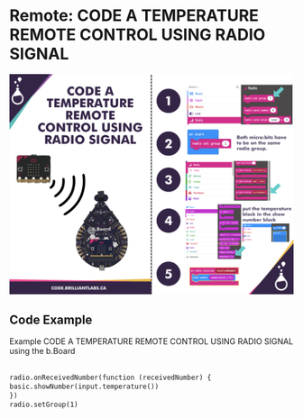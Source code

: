 # Remote:  CODE A TEMPERATURE REMOTE CONTROL USING RADIO SIGNAL

![Code_Temp_Radio_Ctrl](https://github.com/Brilliant-Labs/code.bl/blob/code_alpha/packaged/docs/static/mb/projects/bboard-tutorials-cards/4_Remote/Remote5/Code_Temp_Radio_Ctrl-EN.png?raw=true "Code Temperature Radio Control")

## Code Example

Example CODE A TEMPERATURE REMOTE CONTROL USING RADIO SIGNAL using the b.Board

```blocks

radio.onReceivedNumber(function (receivedNumber) {
basic.showNumber(input.temperature())
})
radio.setGroup(1)

```
